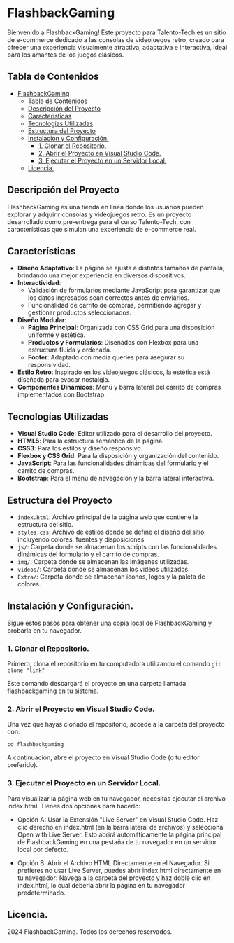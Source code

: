 # FlashbackGaming

Bienvenido a FlashbackGaming! Este proyecto para Talento-Tech es un sitio de e-commerce dedicado a las consolas de videojuegos retro, creado para ofrecer una experiencia visualmente atractiva, adaptativa e interactiva, ideal para los amantes de los juegos clásicos.

## Tabla de Contenidos

- [FlashbackGaming](#flashbackgaming)
  - [Tabla de Contenidos](#tabla-de-contenidos)
  - [Descripción del Proyecto](#descripción-del-proyecto)
  - [Características](#características)
  - [Tecnologías Utilizadas](#tecnologías-utilizadas)
  - [Estructura del Proyecto](#estructura-del-proyecto)
  - [Instalación y Configuración.](#instalación-y-configuración)
    - [1. Clonar el Repositorio.](#1-clonar-el-repositorio)
    - [2. Abrir el Proyecto en Visual Studio Code.](#2-abrir-el-proyecto-en-visual-studio-code)
    - [3. Ejecutar el Proyecto en un Servidor Local.](#3-ejecutar-el-proyecto-en-un-servidor-local)
  - [Licencia.](#licencia)

## Descripción del Proyecto

FlashbackGaming es una tienda en línea donde los usuarios pueden explorar y adquirir consolas y videojuegos retro. Es un proyecto desarrollado como pre-entrega para el curso Talento-Tech, con características que simulan una experiencia de e-commerce real.

## Características

- **Diseño Adaptativo**: La página se ajusta a distintos tamaños de pantalla, brindando una mejor experiencia en diversos dispositivos.
- **Interactividad**: 
  - Validación de formularios mediante JavaScript para garantizar que los datos ingresados sean correctos antes de enviarlos.
  - Funcionalidad de carrito de compras, permitiendo agregar y gestionar productos seleccionados.
- **Diseño Modular**:
  - **Página Principal**: Organizada con CSS Grid para una disposición uniforme y estética.
  - **Productos y Formularios**: Diseñados con Flexbox para una estructura fluida y ordenada.
  - **Footer**: Adaptado con media queries para asegurar su responsividad.
- **Estilo Retro**: Inspirado en los videojuegos clásicos, la estética está diseñada para evocar nostalgia.
- **Componentes Dinámicos**: Menú y barra lateral del carrito de compras implementados con Bootstrap.

## Tecnologías Utilizadas

- **Visual Studio Code**: Editor utilizado para el desarrollo del proyecto.
- **HTML5**: Para la estructura semántica de la página.
- **CSS3**: Para los estilos y diseño responsivo.
- **Flexbox y CSS Grid**: Para la disposición y organización del contenido.
- **JavaScript**: Para las funcionalidades dinámicas del formulario y el carrito de compras.
- **Bootstrap**: Para el menú de navegación y la barra lateral interactiva.

## Estructura del Proyecto

- `index.html`: Archivo principal de la página web que contiene la estructura del sitio.
- `styles.css`: Archivo de estilos donde se define el diseño del sitio, incluyendo colores, fuentes y disposiciones.
- `js/`: Carpeta donde se almacenan los scripts con las funcionalidades dinámicas del formulario y el carrito de compras.
- `img/`: Carpeta donde se almacenan las imágenes utilizadas.
- `videos/`: Carpeta donde se almacenan los videos utilizados.
- `Extra/`: Carpeta donde se almacenan íconos, logos y la paleta de colores.

## Instalación y Configuración.

Sigue estos pasos para obtener una copia local de FlashbackGaming y probarla en tu navegador.

### 1. Clonar el Repositorio.

Primero, clona el repositorio en tu computadora utilizando el comando `git clone "link"`

Este comando descargará el proyecto en una carpeta llamada flashbackgaming en tu sistema.

### 2. Abrir el Proyecto en Visual Studio Code.

Una vez que hayas clonado el repositorio, accede a la carpeta del proyecto con:

`cd flashbackgaming`

A continuación, abre el proyecto en Visual Studio Code (o tu editor preferido).

### 3. Ejecutar el Proyecto en un Servidor Local.

Para visualizar la página web en tu navegador, necesitas ejecutar el archivo index.html. Tienes dos opciones para hacerlo:
  - Opción A: Usar la Extensión "Live Server" en Visual Studio Code.
    Haz clic derecho en index.html (en la barra lateral de archivos) y selecciona Open with Live Server.
    Esto abrirá automáticamente la página principal de FlashbackGaming en una pestaña de tu navegador en un servidor local por defecto.

  - Opción B: Abrir el Archivo HTML Directamente en el Navegador.
    Si prefieres no usar Live Server, puedes abrir index.html directamente en tu navegador:
    Navega a la carpeta del proyecto y haz doble clic en index.html, lo cual debería abrir la página en tu navegador predeterminado.

## Licencia.

2024 FlashbackGaming. Todos los derechos reservados.